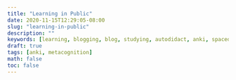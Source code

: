 ```yaml
---
title: "Learning in Public"
date: 2020-11-15T12:29:05-08:00
slug: "learning-in-public"
description: ""
keywords: [learning, blogging, blog, studying, autodidact, anki, spaced repetition]
draft: true
tags: [anki, metacognition]
math: false
toc: false
---
```

